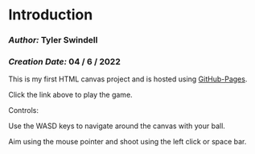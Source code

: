 # Introduction

### **_Author:_** Tyler Swindell

### **_Creation Date:_** 04 / 6 / 2022

This is my first HTML canvas project and is hosted using [GitHub-Pages](https://tylerswindell.github.io/BallShooter/). 

Click the link above to play the game.


Controls:

Use the WASD keys to navigate around the canvas with your ball.

Aim using the mouse pointer and shoot using the left click or space bar.
